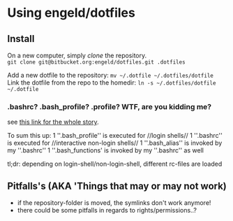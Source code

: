 Using engeld/dotfiles
======================

## Install ##
On a new computer, simply *clone* the repository.   
`git clone git@bitbucket.org:engeld/dotfiles.git .dotfiles`


Add a new dotfile to the repository: `mv ~/.dotfile ~/.dotfiles/dotfile`  
Link the dotfile from the repo to the homedir: `ln -s ~/.dotfiles/dotfile ~/.dotfile`

### .bashrc? .bash_profile? .profile? WTF, are you kidding me? ###
see [this link for the whole story](http://www.joshstaiger.org/archives/2005/07/bash_profile_vs.html).

To sum this up:
 1 ''.bash_profile'' is executed for //login shells//
 1 ''.bashrc'' is executed for //interactive non-login shells//
 1 ''.bash_alias'' is invoked by my ''.bashrc''
 1 ''.bash_functions' is invoked by my ''.bashrc'' as well

tl;dr: depending on login-shell/non-login-shell, different rc-files are loaded

## Pitfalls's (AKA 'Things that may or may not work)  ##
* if the repository-folder is moved, the symlinks don't work anymore!
* there could be some pitfalls in regards to rights/permissions..?
